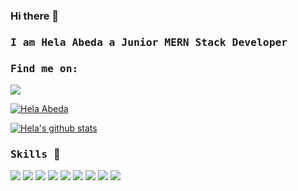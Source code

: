 ### Hi there 👋

### <samp>I am  Hela Abeda a Junior MERN Stack Developer </samp>

### <samp> Find me on: </samp>

</a><a href="https://www.linkedin.com/in/hela-abada-b0b560120/" target="_blank">
<img src="https://img.shields.io/badge/linkedin%20-%2314354C.svg?&style=for-the-badge&logo=linkedin&logoColor=white"/>

<p align="left"> <img src="https://komarev.com/ghpvc/?username=helabeda" alt="Hela Abeda" /> </p>

[![Hela's github stats](https://github-readme-stats.vercel.app/api?username=helabeda&hide=stars,issues&count_private=true&show_icons=true&theme=tokyonight)](https://github.com/helabeda/github-readme-stats) <br />

### <samp>Skills </samp> :muscle:

<!-- <img src="https://img.shields.io/badge/python%20-%2314354C.svg?&style=for-the-badge&logo=python&logoColor=white"/> -->
<img src="https://img.shields.io/badge/html5%20-%23E34F26.svg?&style=for-the-badge&logo=html5&logoColor=white"/>
<img src="https://img.shields.io/badge/css3%20-%231572B6.svg?&style=for-the-badge&logo=css3&logoColor=white"/> 
<img src="https://img.shields.io/badge/javascript%20-%23323330.svg?&style=for-the-badge&logo=javascript&logoColor=%23F7DF1E"/> 
<img src="https://img.shields.io/badge/MongoDB-%234ea94b.svg?style=for-the-badge&logo=mongodb&logoColor=white"/>
<img src="https://img.shields.io/badge/express.js-%23404d59.svg?style=for-the-badge&logo=express&logoColor=%2361DAFB"/>
<img src="https://img.shields.io/badge/react-%2320232a.svg?style=for-the-badge&logo=react&logoColor=%2361DAFB"/> 
<img src="https://img.shields.io/badge/node.js-6DA55F?style=for-the-badge&logo=node.js&logoColor=white"/>
<img src="https://img.shields.io/badge/bootstrap%20-%23563D7C.svg?&style=for-the-badge&logo=bootstrap&logoColor=white"/> 
<img src="https://img.shields.io/badge/git%20-%23F05033.svg?&style=for-the-badge&logo=git&logoColor=white"/>


